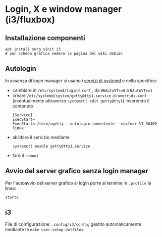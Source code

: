 # Login, X e window manager (i3/fluxbox)

## Installazione componenti
```
apt install xorg xinit i3
# per scheda grafica vedere la pagina del wiki debian
```

## Autologin
In assenza di login manager si usano i [servizi di systemd](https://unix.stackexchange.com/questions/401759) e nello specifico:
- cambiare in `/etc/systemd/logind.conf` , da `#NAutoVTs=6` a `NAutoVTs=1`
- creare `/etc/systemd/system/getty@tty1.service.d/override.conf`
  (eventualmente attraverso `systemctl edit getty@tty1`) inserendo il contenuto
  ```
  [Service]
  ExecStart=
  ExecStart=-/sbin/agetty --autologin nomeutente --noclear %I 38400 linux
  ```
- abilitare il servizio mediante
  ```
  systemctl enable getty@tty1.service
  ```
- fare il `reboot`

## Avvio del server grafico senza login manager

Per l'autoavvio del server grafico al login porre al termine in `.profile` la linea:
```
startx
```

## i3
File di configurazione: `.config/i3/config` gestito automaticamente mediante 
le `make user-setup-dotfiles`.

